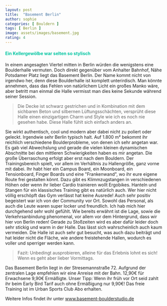 ```yaml
---
layout: post
title:  "Basement Berlin"
author: sophie
categories: [ Bouldern ]
tags: [ Berlin ]
image: assets/images/basement.jpg
rating: 4
---
```


#### <span style="color:#00c5a1">Ein Kellergewölbe war selten so stylisch</span>

In einem angesagten Viertel mitten in Berlin würden die wenigstens eine Boulderhalle vermuten. Doch direkt gegenüber vom Anhalter Bahnhof, Nähe Potsdamer Platz liegt das Basement Berlin. Der Name kommt nicht von irgendwo her, denn diese Boulderhalle ist komplett unterirdisch. Man könnte annehmen, dass das Fehlen von natürlichem Licht ein großes Manko wäre, aber betritt man einmal die Halle vermisst man dies keine Sekunde während seiner Session. 

>Die Decke ist schwarz gestrichen und in Kombination mit dem sichbaren Beton und silbernen Lüftungsschächten, versprüht diese Halle einen einzigartigen Charm und Style wie ich es noch nie gesehen habe. Diese Halle fühlt sich einfach anders an. 

Sie wirkt authentisch, cool und modern aber dabei nicht zu poliert oder geleckt. Irgendwie sehr Berlin typisch halt. Auf 1.800 m² bekommt ihr reichlich verschiedene Boulderprobleme, von denen ich sehr angetan war. Es gab viel Abwechslung und gerade die vielen kleinen dynamischen Abschnitte bei den mittleren Schwierigkeiten haben es mir angetan. Die große Überraschung erfolgt aber erst nach dem Bouldern. Der Trainingsbereich spielt, vor allem im Verhältnis zu Hallengröße, ganz vorne mit dabei. Ihr habt hier ein Campus Board, ein Moonboard, ein Tensionboard, Finger Boards und eine "Frankenwand", wo ihr eure eigene Route frei gestalten könnt. Dazu gibt es Klimmzugstangen in verschiedenen Höhen oder wenn ihr lieber Cardio trainieren wollt Ergobikes. Hanteln und Stangen für ein klassisches Training gibt es natürlich auch. Wer hier nicht völlig erschöpft das Gym verlässt hat keine Ausrede! Auch sehr positiv begeistert war ich von der Community vor Ort. Sowohl das Personal, als auch die Leute waren super locker und freundlich. Ich hab mich hier durchgehend sehr wohl gefühlt.
Wie bereits erwähnt ist die Lage, sowie die Verkehrsanbindung phenomenal, vor allem vor dem Hintergrund, dass wir hier von Berlin reden!
Gerade zu Stoßzeiten wird es aber dafür leider doch sehr stickig und warm in der Halle. Das lässt sich wahrscheinlich auch kaum vermeiden. Die Halle ist auch sehr gut besucht, was auch dazu beiträgt und hat leider nicht die Fläche, wie andere freistehende Hallen, wodurch es voller und sperriger werden kann. 

> Fazit: Unbedingt ausprobieren, alleine für das Erlebnis lohnt es sich! Wenn es geht aber lieber Vormittags.

Das Basement Berlin liegt in der Stresemannstraße 72. Aufgrund der zentralen Lage empfehlen wir eine Anreise mit der Bahn. 12,90€ für Erwachsene 9,90€ Ermäßigte. Unser Tipp: Wenn ihr früh vor Ort seid zahlt ihr beim Early Bird Tarif auch ohne Ermäßigung nur 9,90€! Das freie Training ist im Urban Sports Club Abo erhalten.

Weitere Infos findet ihr unter <a href="https://basement-boulderstudio.de/" target="_blank">www.basement-boulderstudio.de</a>
